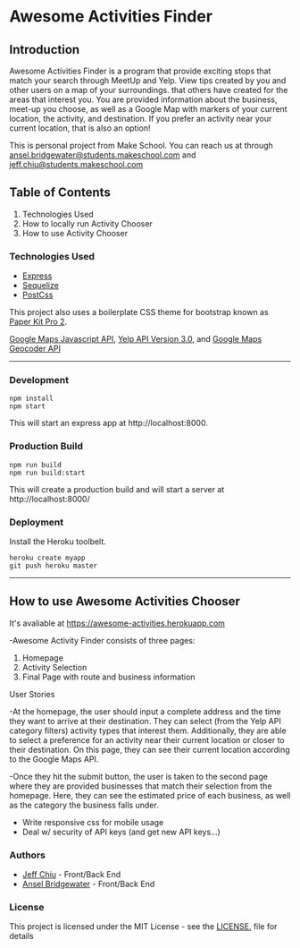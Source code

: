 # Awesome Activities Finder


## Introduction
Awesome Activities Finder is a program that provide exciting stops that match your search through MeetUp and Yelp. View tips created by you and other users on a map of your surroundings.  that others have created for the areas that interest you. You are provided information about the business, meet-up you choose, as well as a Google Map with markers of your current location, the activity, and destination. If you prefer an activity near your current location, that is also an option!

This is personal project from Make School. You can reach us at through  ansel.bridgewater@students.makeschool.com and jeff.chiu@students.makeschool.com


## Table of Contents
1. Technologies Used
2. How to locally run Activity Chooser 
3. How to use Activity Chooser


### Technologies Used 
- [Express](https://expressjs.com/)
- [Sequelize](http://docs.sequelizejs.com/)
- [PostCss](https://github.com/postcss/postcss)

This project also uses a boilerplate CSS theme for bootstrap known as [Paper Kit Pro 2](https://www.creative-tim.com/product/paper-kit-2-pro).

[Google Maps Javascript API](https://developers.google.com/maps/documentation/directions/), [Yelp API Version 3.0](https://www.yelp.com/developers/v3/preview), and [Google Maps Geocoder API](https://developers.google.com/maps/documentation/geocoding/intro)

***

### Development
```
npm install
npm start
```
This will start an express app at http://localhost:8000.


### Production Build
```
npm run build
npm run build:start
```
This will create a production build and will start a server at http://localhost:8000/


### Deployment
Install the Heroku toolbelt.
```
heroku create myapp
git push heroku master
```


***
## How to use Awesome Activities Chooser

It's avaliable at
https://awesome-activities.herokuapp.com

-Awesome Activity Finder consists of three pages: 
1. Homepage
2. Activity Selection
3. Final Page with route and business information

User Stories

-At the homepage, the user should input a complete address and the time they want to arrive at their destination. They can select (from the Yelp API category filters) activity types that interest them. Additionally, they are able to select a preference for an activity near their current location or closer to their destination. On this page, they can see their current location according to the Google Maps API. 

-Once they hit the submit button, the user is taken to the second page where they are provided businesses that match their selection from the homepage. Here, they can see the estimated price of each business, as well as the category the business falls under. 


- Write responsive css for mobile usage
- Deal w/ security of API keys (and get new API keys...)

### Authors
- [Jeff Chiu](https://www.linkedin.com/in/jeffchiu1) - Front/Back End
- [Ansel Bridgewater](ansel.bridgewater@students.makeschool.com) - Front/Back End


### License 
This project is licensed under the MIT License - see the [LICENSE.](https://tldrlegal.com/license/mit-license) file for details
